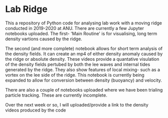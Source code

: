 # Lab Ridge

This a repository of Python code for analysing lab work with a moving ridge conducted in 2019-2020 at ANU. There are currently a few Jupyter notebooks uploaded. The first- 'Main Routine' is for visualising, long term density vartions caused by the ridge. 

The second (and more complete) notebook allows for short term analysis of the density fields. It can create an mp4 of either density anomaly caused by the ridge or absolute density. These videos provide a quantative visulation of the density fields pertubed by both the lee waves and internal tides generated by the ridge. They also show features of local mixing- such as a vortex on the lee side of the ridge. This notebook is currently being expanded to allow for conversion between density (buoyancy) and velocity.

There are also a couple of notebooks uploaded where we have been trialing particle tracking. These are currently incomplete. 

Over the next week or so, I will uploaded/provide a link to the density videos produced by the code 
